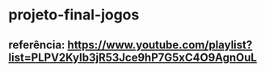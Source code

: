 # projeto-final-jogos

## referência: https://www.youtube.com/playlist?list=PLPV2KyIb3jR53Jce9hP7G5xC4O9AgnOuL
